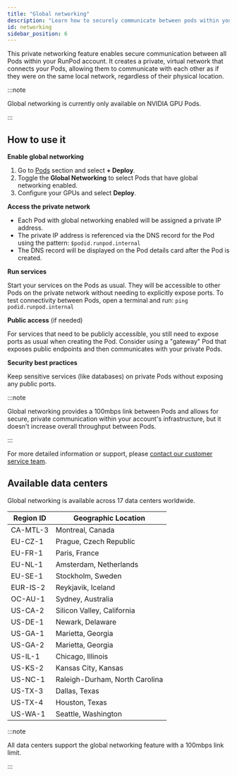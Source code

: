 ```yaml
---
title: "Global networking"
description: "Learn how to securely communicate between pods within your RunPod account using a private network."
id: networking
sidebar_position: 6
---
```


This private networking feature enables secure communication between all Pods within your RunPod account. It creates a private, virtual network that connects your Pods, allowing them to communicate with each other as if they were on the same local network, regardless of their physical location.

:::note

Global networking is currently only available on NVIDIA GPU Pods.

:::

## How to use it

**Enable global networking**

1. Go to [Pods](https://www.runpod.io/console/pods) section and select **+ Deploy**.
2. Toggle the **Global Networking** to select Pods that have global networking enabled.
3. Configure your GPUs and select **Deploy**.

**Access the private network**

- Each Pod with global networking enabled will be assigned a private IP address.
- The private IP address is referenced via the DNS record for the Pod using the pattern: `$podid.runpod.internal`
- The DNS record will be displayed on the Pod details card after the Pod is created.

**Run services**

Start your services on the Pods as usual. They will be accessible to other Pods on the private network without needing to explicitly expose ports.
To test connectivity between Pods, open a terminal and run: `ping podid.runpod.internal`

**Public access** (if needed)

For services that need to be publicly accessible, you still need to expose ports as usual when creating the Pod.
Consider using a "gateway" Pod that exposes public endpoints and then communicates with your private Pods.

**Security best practices**

Keep sensitive services (like databases) on private Pods without exposing any public ports.

:::note

Global networking provides a 100mbps link between Pods and allows for secure, private communication within your account's infrastructure, but it doesn't increase overall throughput between Pods.

:::

For more detailed information or support, please [contact our customer service team](https://contact.runpod.io/hc/en-us/requests/new).

## Available data centers

Global networking is available across 17 data centers worldwide.

| Region ID | Geographic Location | 
|-----------|---------------------|
| CA-MTL-3 | Montreal, Canada |
| EU-CZ-1 | Prague, Czech Republic |
| EU-FR-1 | Paris, France |
| EU-NL-1 | Amsterdam, Netherlands |
| EU-SE-1 | Stockholm, Sweden |
| EUR-IS-2 | Reykjavik, Iceland |
| OC-AU-1 | Sydney, Australia |
| US-CA-2 | Silicon Valley, California |
| US-DE-1 | Newark, Delaware |
| US-GA-1 | Marietta, Georgia |
| US-GA-2 | Marietta, Georgia |
| US-IL-1 | Chicago, Illinois |
| US-KS-2 | Kansas City, Kansas |
| US-NC-1 | Raleigh-Durham, North Carolina |
| US-TX-3 | Dallas, Texas |
| US-TX-4 | Houston, Texas |
| US-WA-1 | Seattle, Washington |

:::note

All data centers support the global networking feature with a 100mbps link limit.

:::
